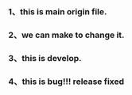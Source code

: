 ### 1、this is main origin file.
### 2、we can make to change it.
### 3、this is develop.
### 4、this is bug!!! release fixed
